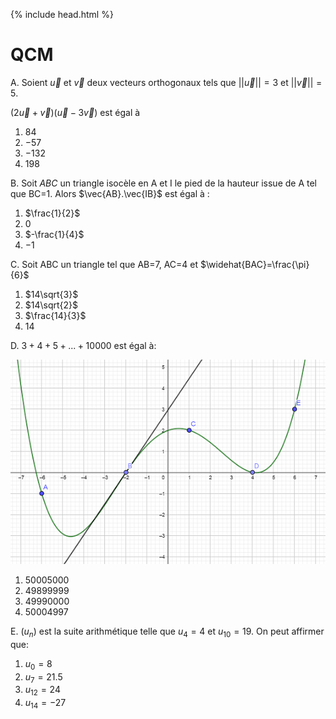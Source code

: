 {% include head.html %}

# QCM

A. Soient $\vec{u}$ et $\vec{v}$ deux vecteurs orthogonaux tels que $||\vec{u}||=3$ et $||\vec{v}||=5$. 

$(2\vec{u}+\vec{v})(\vec{u}-3\vec{v})$ est égal à 

1. $84$
2. $-57$
3. $-132$
4. $198$

B. Soit $ABC$ un triangle isocèle en A et I le pied de la hauteur issue de A tel que BC=1. Alors $\vec{AB}.\vec{IB}$ est égal à :

1. $\frac{1}{2}$
2. $0$
3. $-\frac{1}{4}$
4. $-1$

C. Soit ABC un triangle tel que AB=7, AC=4 et $\widehat{BAC}=\frac{\pi}{6}$

1. $14\sqrt{3}$
2. $14\sqrt{2}$
3. $\frac{14}{3}$
4. $14$

D. $3+4+5+...+10000$ est égal à:

 <img src="../assets/img/CourbeDm8.png" alt="courbe dm 8" />

1. 50005000
2. 49899999
3. 49990000 
4. 50004997

E. $(u_n)$ est la suite arithmétique telle que $u_4=4$ et $u_{10}=19$. On peut affirmer que:
1. $u_0=8$
2. $u_7=21.5$
3. $u_{12}=24$
4. $u_{14}=-27$


